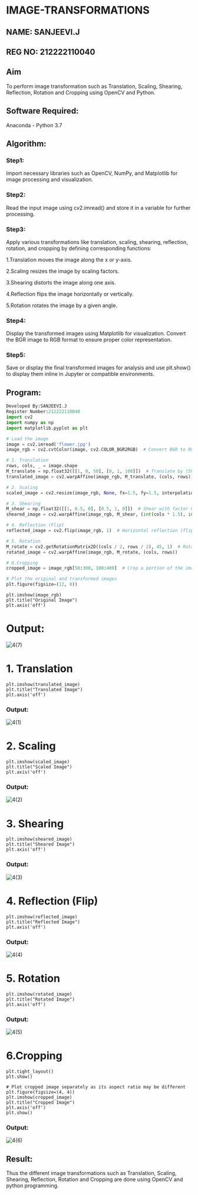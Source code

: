 # IMAGE-TRANSFORMATIONS
## NAME: SANJEEVI.J
## REG NO: 212222110040

## Aim
To perform image transformation such as Translation, Scaling, Shearing, Reflection, Rotation and Cropping using OpenCV and Python.

## Software Required:
Anaconda - Python 3.7

## Algorithm:
### Step1:
Import necessary libraries such as OpenCV, NumPy, and Matplotlib for image processing and visualization.

### Step2:
Read the input image using cv2.imread() and store it in a variable for further processing.

### Step3:
Apply various transformations like translation, scaling, shearing, reflection, rotation, and cropping by defining corresponding functions:

1.Translation moves the image along the x or y-axis.

2.Scaling resizes the image by scaling factors.

3.Shearing distorts the image along one axis.

4.Reflection flips the image horizontally or vertically.

5.Rotation rotates the image by a given angle.

### Step4:
Display the transformed images using Matplotlib for visualization. Convert the BGR image to RGB format to ensure proper color representation.

### Step5:
Save or display the final transformed images for analysis and use plt.show() to display them inline in Jupyter or compatible environments.

## Program:
```python
Developed By:SANJEEVI.J
Register Number:212222110040
import cv2
import numpy as np
import matplotlib.pyplot as plt

# Load the image
image = cv2.imread('flower.jpg')
image_rgb = cv2.cvtColor(image, cv2.COLOR_BGR2RGB)  # Convert BGR to RGB for Matplotlib

# 1. Translation
rows, cols, _ = image.shape
M_translate = np.float32([[1, 0, 50], [0, 1, 100]])  # Translate by (50, 100) pixels
translated_image = cv2.warpAffine(image_rgb, M_translate, (cols, rows))

# 2. Scaling
scaled_image = cv2.resize(image_rgb, None, fx=1.5, fy=1.5, interpolation=cv2.INTER_LINEAR)  # Scale by 1.5x

# 3. Shearing
M_shear = np.float32([[1, 0.5, 0], [0.5, 1, 0]])  # Shear with factor 0.5
sheared_image = cv2.warpAffine(image_rgb, M_shear, (int(cols * 1.5), int(rows * 1.5)))

# 4. Reflection (Flip)
reflected_image = cv2.flip(image_rgb, 1)  # Horizontal reflection (flip along y-axis)

# 5. Rotation
M_rotate = cv2.getRotationMatrix2D((cols / 2, rows / 2), 45, 1)  # Rotate by 45 degrees
rotated_image = cv2.warpAffine(image_rgb, M_rotate, (cols, rows))

# 6.Cropping
cropped_image = image_rgb[50:300, 100:400]  # Crop a portion of the image

# Plot the original and transformed images
plt.figure(figsize=(12, 8))
```
```
plt.imshow(image_rgb)
plt.title("Original Image")
plt.axis('off')
```
# Output:
![4(7)](https://github.com/user-attachments/assets/d43d12b1-f6c1-4539-9e3b-2a0b4803560e)
# 1. Translation
```
plt.imshow(translated_image)
plt.title("Translated Image")
plt.axis('off')
```
### Output:
![4(1)](https://github.com/user-attachments/assets/8950440f-6641-45ef-8795-311b16c96ade)
# 2. Scaling
```
plt.imshow(scaled_image)
plt.title("Scaled Image")
plt.axis('off')
```
### Output:
![4(2)](https://github.com/user-attachments/assets/4f093ce8-6035-4e75-95d7-09d01e84bd09)
# 3. Shearing
```
plt.imshow(sheared_image)
plt.title("Sheared Image")
plt.axis('off')
```
### Output:
![4(3)](https://github.com/user-attachments/assets/7280ec4d-30f1-4f8b-bd54-6052e26bd5ce)
# 4. Reflection (Flip)
```
plt.imshow(reflected_image)
plt.title("Reflected Image")
plt.axis('off')
```
### Output:
![4(4)](https://github.com/user-attachments/assets/d6cd14c6-922d-4173-a5e0-574a5311770c)
# 5. Rotation
```
plt.imshow(rotated_image)
plt.title("Rotated Image")
plt.axis('off')
```
### Output:
![4(5)](https://github.com/user-attachments/assets/43bdafba-d400-413d-8cd3-f2da70d79e54)
# 6.Cropping
```
plt.tight_layout()
plt.show()

# Plot cropped image separately as its aspect ratio may be different
plt.figure(figsize=(4, 4))
plt.imshow(cropped_image)
plt.title("Cropped Image")
plt.axis('off')
plt.show()
```
### Output:
![4(6)](https://github.com/user-attachments/assets/cd85b5d6-1919-466c-979e-6d461dca057c)

## Result: 

Thus the different image transformations such as Translation, Scaling, Shearing, Reflection, Rotation and Cropping are done using OpenCV and python programming.
